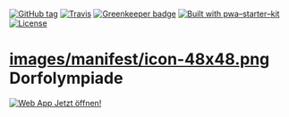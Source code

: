 [![GitHub tag](https://img.shields.io/github/tag/PalatinCoder/Dorfolympiade.svg?style=flat-square)](https://github.com/PalatinCoder/Dorfolympiade/releases)
[![Travis](https://img.shields.io/travis/com/PalatinCoder/Dorfolympiade.svg?style=flat-square)](https://travis-ci.com/PalatinCoder/Dorfolympiade)
[![Greenkeeper badge](https://badges.greenkeeper.io/PalatinCoder/Dorfolympiade.svg?style=flat-square)](https://greenkeeper.io/)
[![Built with pwa–starter–kit](https://img.shields.io/badge/built_with-pwa–starter–kit_-blue.svg?style=flat-square)](https://github.com/Polymer/pwa-starter-kit "Built with pwa–starter–kit")
[![License](https://img.shields.io/github/license/PalatinCoder/Dorfolympiade.svg?style=flat-square)](https://github.com/PalatinCoder/Dorfolympiade/blob/master/LICENSE.md)

# [images/manifest/icon-48x48.png](images/manifest/icon-48x48.png) Dorfolympiade

[![Web App Jetzt öffnen!](https://img.shields.io/badge/Web%20App-Jetzt%20%C3%B6ffnen!-green.svg?style=for-the-badge)](https://dorfolympiade.firebaseapp.com) 
